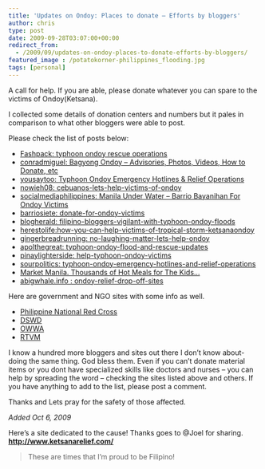 ```yaml
---
title: 'Updates on Ondoy: Places to donate – Efforts by bloggers'
author: chris
type: post
date: 2009-09-28T03:07:00+00:00
redirect_from: 
  - /2009/09/updates-on-ondoy-places-to-donate-efforts-by-bloggers/
featured_image : /potatokorner-philippines_flooding.jpg
tags: [personal]
---
```


A call for help. If you are able, please donate whatever you can spare to the victims of Ondoy(Ketsana).

I collected some details of donation centers and numbers but it pales in comparison to what other bloggers were able to post. <!--more-->

  
Please check the list of posts below:

  * <a href="http://thefashpack.blogspot.com/2009/09/typhoon-ondoy-rescue-operations.html" target="_blank">Fashpack: typhoon ondoy rescue operations</a>
  *  <a href="http://conradmiguel.com/bagyong-ondoy-advisories-photos-etc" target="_blank">conradmiguel: Bagyong Ondoy – Advisories, Photos, Videos, How to Donate, etc</a>
  * <a href="http://www.yousaytoo.com/typhoon-ondoy-emergency-hotlines-relief-operations/99711" target="_blank">yousaytoo: Typhoon Ondoy Emergency Hotlines & Relief Operations</a>
  * <a href="http://nowieh08.blogspot.com/2009/09/cebuanos-lets-help-victims-of-ondoy.html" target="_blank">nowieh08: cebuanos-lets-help-victims-of-ondoy</a>
  * <a href="http://socialmediaphilippines.com/donate-for-ondoy-victims/" target="_blank">socialmediaphilippines: Manila Under Water – Barrio Bayanihan For Ondoy Victims</a>
  * <a href="http://barriosiete.com/donate-for-ondoy-victims/" target="_blank">barriosiete: donate-for-ondoy-victims</a>
  * <a href="http://www.blogherald.com/2009/09/26/filipino-bloggers-vigilant-with-typhoon-ondoy-floods/" target="_blank">blogherald: filipino-bloggers-vigilant-with-typhoon-ondoy-floods</a>
  * <a href="http://herestolife.wordpress.com/2009/09/27/how-you-can-help-victims-of-tropical-storm-ketsanaondoy/" target="_blank">herestolife:how-you-can-help-victims-of-tropical-storm-ketsanaondoy</a>
  * <a href="http://www.gingerbreadrunning.com/2009/09/no-laughing-matter-lets-help-ondoy.html" target="_blank">gingerbreadrunning: no-laughing-matter-lets-help-ondoy</a>
  * <a href="http://apolthegreat.blogspot.com/2009/09/typhoon-ondoy-flood-and-rescue-updates.html" target="_blank">apolthegreat: typhoon-ondoy-flood-and-rescue-updates</a>
  * <a href="http://www.pinaylighterside.com/2009/09/help-typhoon-ondoy-victims.html" target="_blank">pinaylighterside: help-typhoon-ondoy-victims</a>
  * <a href="http://sourpolitics.wordpress.com/2009/09/26/typhoon-ondoy-emergency-hotlines-and-relief-operations/" target="_blank">sourpolitics: typhoon-ondoy-emergency-hotlines-and-relief-operations</a>
  * <a href="http://www.marketmanila.com/archives/lets-mobilize-thousands-of-meals" target="_blank">Market Manila. Thousands of Hot Meals for The Kids…</a> 
  * [abigwhale.info : ondoy-relief-drop-off-sites][1]

<a name='more'></a>

Here are government and NGO sites with some info as well.

  * <a href="http://www.redcross.org.ph/Site/PNRC/Home.aspx?ID=I,1469,P,-1&ShowID=703&SS=P" target="_blank">Philippine National Red Cross</a>
  * <a href="http://www.dswd.gov.ph/" target="_blank">DSWD</a>
  * <a href="http://www.owwa.gov.ph/news/2009/09/owwa-assists-typhoon-ondoy-affected-families-to-call-abroad/" target="_blank">OWWA</a>
  * <a href="http://rtvm.gov.ph/index.php?option=com_content&view=article&id=1765:national-disaster-coordinating-council-ndcc-meeting&catid=41:othr-engmnts&Itemid=60" target="_blank">RTVM</a>

I know a hundred more bloggers and sites out there I don&#8217;t know about- doing the same thing. God bless them. Even if you can&#8217;t donate material items or you dont have specialized skills like doctors and nurses &#8211; you can help by spreading the word &#8211; checking the sites listed above and others. If you have anything to add to the list, please post a comment.

Thanks and Lets pray for the safety of those affected.

_Added Oct 6, 2009_

Here&#8217;s a site dedicated to the cause! Thanks goes to @Joel for sharing.  
**<a href="http://www.ketsanarelief.com/" target="_blank">http://www.ketsanarelief.com/</a>**

> These are times that I&#8217;m proud to be Filipino!

 [1]: http://www.abigwhale.info/random-thoughts/ondoy-relief-drop-off-sites